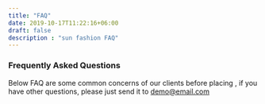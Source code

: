 ```yaml
---
title: "FAQ"
date: 2019-10-17T11:22:16+06:00
draft: false
description : "sun fashion FAQ"
---
```


### Frequently Asked Questions

Below FAQ are some common concerns of our clients before placing , if you have other questions, please just send it to demo@email.com
